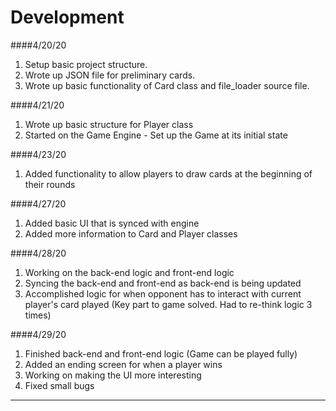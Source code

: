 # Development

####4/20/20
1. Setup basic project structure.
2. Wrote up JSON file for preliminary cards.
3. Wrote up basic functionality of Card class and file_loader source file.

####4/21/20
1. Wrote up basic structure for Player class
2. Started on the Game Engine - Set up the Game at its initial state

####4/23/20
1. Added functionality to allow players to draw cards at the beginning of 
their rounds

####4/27/20
1. Added basic UI that is synced with engine
2. Added more information to Card and Player classes

####4/28/20
1. Working on the back-end logic and front-end logic
2. Syncing the back-end and front-end as back-end is being updated
3. Accomplished logic for when opponent has to interact with current player's
card played (Key part to game solved. Had to re-think logic 3 times)

####4/29/20
1. Finished back-end and front-end logic (Game can be played fully)
2. Added an ending screen for when a player wins
3. Working on making the UI more interesting
4. Fixed small bugs
---
